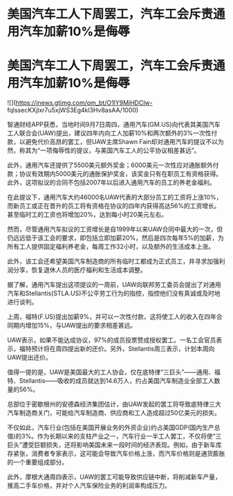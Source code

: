 # 美国汽车工人下周罢工，汽车工会斥责通用汽车加薪10%是侮辱

# 美国汽车工人下周罢工，汽车工会斥责通用汽车加薪10%是侮辱

![](https://inews.gtimg.com/om_bt/O1lY9MiHDClw-
fqlssecKXjlxr7u5xjWS3Eg4kl3Hv8asAA/1000)

智通财经APP获悉，当地时间9月7日周四，通用汽车(GM.US)向代表其美国汽车工人联合会(UAW)提出，建议四年内向工人加薪10%和两次额外的3%一次性付款，以避免代价高昂的罢工，但UAW主席Shawn
Fain却对通用汽车的提议不以为然，称其为“一项侮辱性的提议，与美国汽车工人的公平协议相差甚远”。

此外，通用汽车还提供了5500美元额外奖金；6000美元一次性应对通胀额外付款；协议有效期内5000美元的通胀保护奖金，该奖金只有在职员工有资格获得。此外，这项拟议的合同不包括2007年以后进入通用汽车的员工的养老金福利。

在此提议下，通用汽车大约46000名UAW代表的大部分员工的工资将上涨10%，而新员工或正在晋升的员工将有资格在协议的四年内获得高达56%的工资增长。甚至临时工的工资也将增加20%，达到每小时20美元左右。

然而，尽管通用汽车拟议的工资增长是自1999年以来UAW合同中最大的一次，但仍远远低于该工会的要求，即包括立即加薪20%，然后是四次每年5%的加薪，为所有工人提供固定福利养老金，每周工作32小时，以及额外的生活成本上涨。

此外，该工会还希望美国汽车制造商的所有临时工都成为正式员工，并寻求加强利润分享，恢复退休人员的医疗福利和生活成本调整。

据了解，通用汽车提出这项提议的一周前，UAW向联邦劳工委员会提出了对通用汽车和Stellantis(STLA.US)不公平劳工行为的指控，指控他们没有真诚或及时地进行谈判。

上周，福特(F.US)提出加薪9%，并可以一次性付款，这将使工人的收入在四年合同期内增加15%，与UAW提出的要求相差甚远。

UAW表示，如果不能达成协议，97%的成员投票赞成授权罢工。一名工会官员表示，福特预计将在周四提出新的还价。另外，Stellantis周三表示，计划本周向UAW提出还价。

值得一提的是，UAW是美国最大的工人协会，仅在底特律“三巨头”——通用、福特、Stellantis——吸收的成员就达到14.6万人，约占美国汽车制造业全部工人数量的56%。

总部位于密歇根州的安德森经济集团估计，由UAW发起的罢工将导致底特律三大汽车制造商关门，可能给汽车制造商、供应商和工人造成超过50亿美元的损失。

不仅如此，汽车行业(包括在美国开展业务的外资企业)约占美国GDP(国内生产总值)的3%。作为长期以来的支柱产业之一，汽车行业一半工人罢工，不仅将使“三巨头”遭受巨额损失，还将影响美国未来一段时间的经济表现。例如，由于新车库存紧张，消费者专家表示，这可能会导致汽车价格上涨，而汽车价格则是通货膨胀的一个重要组成部分。

此外，摩根大通周四表示，UAW的罢工可能导致供应链中断，将削减新车产量，推高二手车价格，并对个人汽车保险业务的利润率构成压力。

